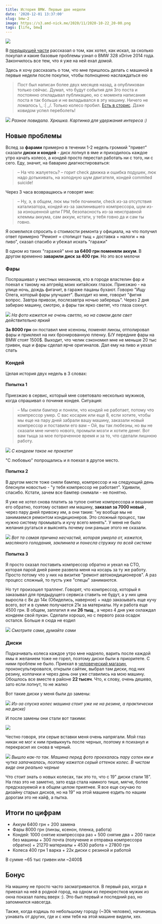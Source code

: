 ```yaml
---
title: История BMW. Первые две недели
date: '2020-12-01 13:37:00'
slug: bmw-2
image: https://s3.amd-nick.me/2020/11/2020-10-22_20-00.png
tags: [life, bmw]
---
```


![](https://s3.amd-nick.me/2020/11/2020-10-22_20-00.png)

В [предыдущей части](2020-09-21-bmw-1.md) рассказал о том, как хотел, как искал, за сколько покупал и какие базовые проблемы узнал о BMW 328 xDrive 2014 года. Закончилось все тем, что я уже на ней ехал домой.

Здесь я хочу рассказать о том, что мне пришлось делать с машиной в первые недели после покупки, чтобы полноценно наслаждаться ею

<!--truncate-->

> Пост был написан более двух месяцев назад, а опубликован только сейчас. Думал, что будут события для 3го поста и постоянно откладывал публикацию, но с момента написания поста я так больше и не вкладывался в эту машину. Ничего не ломалось \\_ :| _/. Только колесо пробил. [Есть в сторис](https://www.instagram.com/stories/highlights/17883479203685239/). Даже ковидом успел переболеть!

![](https://s3.amd-nick.me/2020/11/image-3.png)
*Разное повидала. Хрюшка. Картинка для удержания интереса :)*

## Новые проблемы

Вслед за **фарами** примерно в течении 1-2 недель громкий "привет" сказали **диски и кондей** - диск лопнул в яме и приходилось каждое утро качать колесо, а кондей просто перестал работать ни с того, ни с сего. Еду, значит, на баварию диагностироваться:

> – На что жалуетесь?
> – горит check движка и ошибка подушек, люк надо дотыкивать, на холодную шум двигателя, кондей commited suicide!

Через 3 часа возвращаюсь и говорят мне:

> – Ну, э, в общем, люк мы тебе починили, check из-за отсутствия катализатора, кондей из-за заклинившего компрессора, шум из-за изношенной цепи ГРМ, безопасность из-за неисправной клеммы аккума, сам аккум, кстати, у тебя говно да и сам ты говно.

Я осмелился спросить о стоимости ремонта у официала, на что получил ответ примерно "Ремонт = стопицот тыщ + доставка + налоги + на пиво", сказал спасибо и убежал искать "гаражи"

В одном из таких "гаражей" мне **за 6400 грн поменяли аккум**. В другом временно **заварили диск за 400 грн**. Но это все мелочи

### Фары

Поспрашивал у местных механиков, кто в городе властелин фар и поехал к такому на апгрейд моих китайских глазок. Приезжаю - на улице ночь, дождь фигачит, в гараже пацаны бухают. Говорю "Ищу Олега, который фары улучшает". Выходит ко мне, говорит "фигня вопрос. Завтра привози, послезавтра ночью заберешь". Через 2 дня забираю машину, смотрю, а фары так ярко светят, что глаза сохнут.

![](https://s3.amd-nick.me/2020/09/image-3.png)
*На фото кажется не очень светло, но на самом деле свет действительно яркий*

**За 8000 грн** он поставил мне ксеноны, поменял линзы, отполировал фары и приклеил на них бронированную пленку. Б/У передние фары на BMW стоят 1500$. Выходит, что челик сэкономил мне не меньше 20 тыс гривен, еще и фары сделал ярче оригиналов. Дал ему на пиво и уехал спать

### Кондей

Целая история двух недель в 3 словах:

#### Попытка 1

Приезжаю в сервис, который мне советовало несколько мужиков, когда спрашивал о починке кондея. Ситуация:

> – Мы сняли бампер и поняли, что кондей не работает, потому что компрессор умер. С вас косарик или еще 8, если хотите, чтобы мы еще на пару дней забрали вашу машину, заказали новый компрессор и поставили его вам
> – Ой, вы так любезны, но вы не сказали мне ничего нового, промыли мозги и хотите денег. Вот вам тыща за мое потраченное время и за то, что сделали лишнюю работу.

![](https://s3.amd-nick.me/2020/09/image-5.png)
*С кондеем такое не прокатит*

"С любовью" попрощались и я поехал в другое место.

#### Попытка 2

В другом месте тоже сняли бампер, компрессор и на следующий день блеснули новостью - "у тебя компрессор не работает". Удивили, спасибо. Кстати, зачем все бампер снимали - не понятно.

Я уже не хотел снова платить за тупое снятие компрессора и вешание его обратно, поэтому оставил им машину, **заказал за 7000 новый** , через пару дней привожу им, а они такие: "ну вообще мы не занимаемся ремонтом кондиционеров. Это сложный процесс, там нужно систему промывать и кучу всего менять". У меня не было желания ругаться и выяснять почему они раньше этого не сказали.

![](https://s3.amd-nick.me/2020/09/image-4.png)
*Вот та самая причина несчастий, которая умерла от, кажется, масляного голодания, заклинила и понесла стружку по всей системе*

#### Попытка 3

Я просто сказал поставить компрессор обратно и уехал на СТО, которая парой дней ранее развела меня на косарь за ту же работу. Просто потому что у них на визитке "ремонт автокондиционеров". А раз процесс сложный, то пусть уже "спецы" занимаются.

Но тут произошел тралленг. Говорят, что компрессор, который я заказывал для предыдущего сервиса ставить не будут, а у них цена выросла с 8к до 14к (Обиделись, наверное) + надо заказывать еще кучу всего, вот и в сумме получается 21к за материалы. Ну и работа еще 4500 грн. В общем, заплатил я им **26 тыщ** , а через 4 дня уже охлаждал кондеем свой пукан. Сделали хорошо, но с первого раза осадок остался. Больше я сюда не ездил

![](https://s3.amd-nick.me/2020/09/image-7.png)
*Смотрите сами, думайте сами*

### Диски

Подкачивать колеса каждое утро мне надоело, варить после каждой ямы я желанием тоже не горел, поэтому диски были в приоритете. С ними проблем не было. Приехал в [человеческий магазин](https://goo.gl/maps/cpNrKmpctS3MAnBF6), проконсультировался, открыли сайтик, выбрал там диски, под них резину, колпачки и через день они уже ставились на мою машину. Обошлось все вместе в районе **22 тысяч**. Что, к слову, очень дешево, зато если лопнут, то не жалко

Вот такие диски у меня были до замены:

![](https://s3.amd-nick.me/2020/09/image-1.png)
*Из-за спуска колес машина стоит уже не на резине, а практически на диске)*

И после замены они стали вот такими:

![](https://s3.amd-nick.me/2020/09/image-2.png)

Честно говоря, эти серые вставки меня очень напрягали. Мой глаз никак не мог к ним привыкнуть после черных, поэтому я психанул и перекрасил их снова в черный.

![](https://s3.amd-nick.me/2020/11/image-1.png)
*Вышло как-то так. Машина перед фото проехалась пару сотен км и чутка запачкалась, поэтому кажется серый оттенок колес. В чистом виде они реально черные*

Что стоит знать о новых колесах, так это то, что с 19" диски стали 18". На глаз это не заметно, зато езда стала намного тише, мягче, более предсказуемой и в общем целом приятнее. Я все еще скучаю по дизайну старых дисков, но на 19" на этой машине ездить по нашим дорогам это не кайф, а пытка.

## Итоги по цифрам

- Аккум 6400 грн + 200 замена
- Фары 8000 грн (линзы, ксенон, пленка, работа)
- Кондей: 1000 снятие компрессора раз + 500 снятие два + 200 такси без машины + 300 почта (получение и отправка компрессора обратно) + 21270 материалы + 4530 работа = 27800 грн
- Колеса 400 грн 1 варка + 22к диски с резиной и работой

В сумме ~65 тыс гривен или ~2400$

## Бонус

На машину не просто часто засматриваются. В первый раз, когда я приехал на ней в родной город, на одном из перекрестков мужик из окна показал палец вверх :). Это был первый и последний раз, но запомнился навсегда.

Также, когда ездишь по небольшому городу (~30k человек), начинаешь узнавать от других, где и с кем тебя на этой машине видели, хех.
